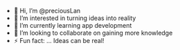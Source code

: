 - 👋 Hi, I’m @preciousLan
- 👀 I’m interested in turning ideas into reality
- 🌱 I’m currently learning app development
- 💞️ I’m looking to collaborate on gaining more knowledge
- ⚡ Fun fact: ... Ideas can be real!

<!---
preciousLan/preciousLan is a ✨ special ✨ repository because its `README.md` (this file) appears on your GitHub profile.
You can click the Preview link to take a look at your changes.
--->
